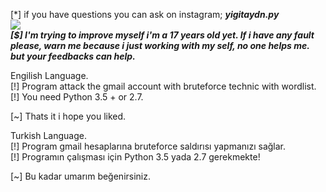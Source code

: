 [*] if you have questions you can ask on instagram; ***yigitaydn.py*** </br>
![](https://media1.giphy.com/media/xThuWl9VsC98wm3z2M/source.gif) </br>
***[$] I'm trying to improve myself i'm a 17 years old yet. If i have any fault please, warn me because i just working with my self, no one helps me. but your feedbacks can help.*** </br>

Engilish Language. </br>
[!] Program attack the gmail account with bruteforce technic with wordlist. </br>
[!] You need Python 3.5 + or 2.7. </br>

[~] Thats it i hope you liked.</br>

Turkish Language.</br>
[!] Program gmail hesaplarına bruteforce saldırısı yapmanızı sağlar.</br>
[!] Programın çalışması için Python 3.5 yada 2.7 gerekmekte!</br>

[~] Bu kadar umarım beğenirsiniz.</br>

